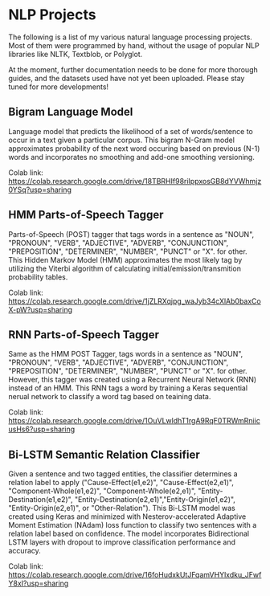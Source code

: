 # NLP Projects
The following is a list of my various natural language processing projects. 
Most of them were programmed by hand, without the usage of popular NLP libraries like NLTK, Textblob, or Polyglot.

At the moment, further documentation needs to be done for more thorough guides, and the datasets used have not yet been uploaded.
Please stay tuned for more developments!


## Bigram Language Model
Language model that predicts the likelihood of a set of words/sentence to occur in a text given a particular corpus.
This bigram N-Gram model approximates probability of the next word occuring based on previous (N-1) words and incorporates no smoothing and add-one smoothing versioning.

Colab link: https://colab.research.google.com/drive/18TBRHIf98riIppxosGB8dYVWhmjz0YSq?usp=sharing


## HMM Parts-of-Speech Tagger
Parts-of-Speech (POST) tagger that tags words in a sentence as "NOUN", "PRONOUN", "VERB", "ADJECTIVE", "ADVERB", "CONJUNCTION", "PREPOSITION", "DETERMINER", "NUMBER", "PUNCT" or "X". for other. This Hidden Markov Model (HMM) approximates the most likely tag by utilizing the Viterbi algorithm of calculating initial/emission/transmition probability tables.

Colab link: https://colab.research.google.com/drive/1jZLRXqjpg_waJyb34cXlAb0baxCoX-pW?usp=sharing


## RNN Parts-of-Speech Tagger
Same as the HMM POST Tagger, tags words in a sentence as "NOUN", "PRONOUN", "VERB", "ADJECTIVE", "ADVERB", "CONJUNCTION", "PREPOSITION", "DETERMINER", "NUMBER", "PUNCT" or "X". for other. However, this tagger was created using a Recurrent Neural Network (RNN) instead of an HMM. 
This RNN tags a word by training a Keras sequential nerual network to classify a word tag based on teaining data.

Colab link: https://colab.research.google.com/drive/1OuVLwldhT1rgA9RqF0TRWmRniicusHs6?usp=sharing


## Bi-LSTM Semantic Relation Classifier
Given a sentence and two tagged entities, the classifier determines a relation label to apply ("Cause-Effect(e1,e2)", "Cause-Effect(e2,e1)", "Component-Whole(e1,e2)", "Component-Whole(e2,e1)", "Entity-Destination(e1,e2)", "Entity-Destination(e2,e1)","Entity-Origin(e1,e2)", "Entity-Origin(e2,e1)", or "Other-Relation"). 
This Bi-LSTM model was created using Keras and minimized with Nesterov-accelerated Adaptive Moment Estimation (NAdam) loss function to classify two sentences with a relation label based on confidence. The model incorporates Bidirectional LSTM layers with dropout to improve classification performance and accuracy.

Colab link: https://colab.research.google.com/drive/16foHudxkUtJFqamVHYlxdku_JFwfY8xI?usp=sharing
